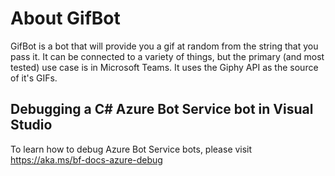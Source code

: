 # About GifBot

GifBot is a bot that will provide you a gif at random from the string that you pass it. It can be connected to a variety of things, but the primary (and most tested) use case is in Microsoft Teams. It uses the Giphy API as the source of it's GIFs.

## Debugging a C# Azure Bot Service bot in Visual Studio 

To learn how to debug Azure Bot Service bots, please visit https://aka.ms/bf-docs-azure-debug